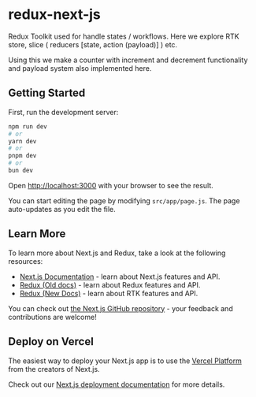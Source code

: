 # redux-next-js

Redux Toolkit used for handle states / workflows. Here we explore RTK store, slice ( reducers [state, action (payload)] ) etc.

Using this we make a counter with increment and decrement functionality and payload system also implemented here.

## Getting Started

First, run the development server:

```bash
npm run dev
# or
yarn dev
# or
pnpm dev
# or
bun dev
```

Open [http://localhost:3000](http://localhost:3000) with your browser to see the result.

You can start editing the page by modifying `src/app/page.js`. The page auto-updates as you edit the file.

## Learn More

To learn more about Next.js and Redux, take a look at the following resources:

- [Next.js Documentation](https://nextjs.org/docs) - learn about Next.js features and API.
- [Redux (Old docs)](https://redux.js.org/tutorials/quick-start) - learn about Redux features and API.
- [Redux (New Docs)](https://redux-toolkit.js.org/tutorials/quick-start) - learn about RTK features and API.

You can check out [the Next.js GitHub repository](https://github.com/vercel/next.js/) - your feedback and contributions are welcome!

## Deploy on Vercel

The easiest way to deploy your Next.js app is to use the [Vercel Platform](https://vercel.com/new?utm_medium=default-template&filter=next.js&utm_source=create-next-app&utm_campaign=create-next-app-readme) from the creators of Next.js.

Check out our [Next.js deployment documentation](https://nextjs.org/docs/deployment) for more details.
